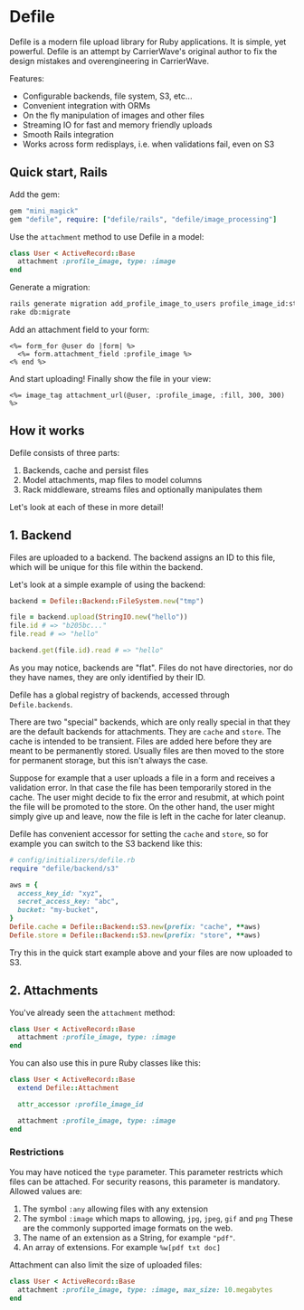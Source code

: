 # Defile

Defile is a modern file upload library for Ruby applications. It is simple, yet
powerful. Defile is an attempt by CarrierWave's original author to fix the
design mistakes and overengineering in CarrierWave.

Features:

- Configurable backends, file system, S3, etc...
- Convenient integration with ORMs
- On the fly manipulation of images and other files
- Streaming IO for fast and memory friendly uploads
- Smooth Rails integration
- Works across form redisplays, i.e. when validations fail, even on S3

## Quick start, Rails

Add the gem:

``` ruby
gem "mini_magick"
gem "defile", require: ["defile/rails", "defile/image_processing"]
```

Use the `attachment` method to use Defile in a model:

``` ruby
class User < ActiveRecord::Base
  attachment :profile_image, type: :image
end
```

Generate a migration:

``` sh
rails generate migration add_profile_image_to_users profile_image_id:string
rake db:migrate
```

Add an attachment field to your form:

``` erb
<%= form_for @user do |form| %>
  <%= form.attachment_field :profile_image %>
<% end %>
```

And start uploading! Finally show the file in your view:

``` erb
<%= image_tag attachment_url(@user, :profile_image, :fill, 300, 300) %>
```

## How it works

Defile consists of three parts:

1. Backends, cache and persist files
2. Model attachments, map files to model columns
3. Rack middleware, streams files and optionally manipulates them

Let's look at each of these in more detail!

## 1. Backend

Files are uploaded to a backend. The backend assigns an ID to this file, which
will be unique for this file within the backend.

Let's look at a simple example of using the backend:

``` ruby
backend = Defile::Backend::FileSystem.new("tmp")

file = backend.upload(StringIO.new("hello"))
file.id # => "b205bc..."
file.read # => "hello"

backend.get(file.id).read # => "hello"
```

As you may notice, backends are "flat". Files do not have directories, nor do
they have names, they are only identified by their ID.

Defile has a global registry of backends, accessed through `Defile.backends`.

There are two "special" backends, which are only really special in that they
are the default backends for attachments. They are `cache` and `store`. The
cache is intended to be transient. Files are added here before they are meant
to be permanently stored. Usually files are then moved to the store for
permanent storage, but this isn't always the case.

Suppose for example that a user uploads a file in a form and receives a
validation error. In that case the file has been temporarily stored in the
cache. The user might decide to fix the error and resubmit, at which point the
file will be promoted to the store. On the other hand, the user might simply
give up and leave, now the file is left in the cache for later cleanup.

Defile has convenient accessor for setting the `cache` and `store`, so for
example you can switch to the S3 backend like this:

``` ruby
# config/initializers/defile.rb
require "defile/backend/s3"

aws = {
  access_key_id: "xyz",
  secret_access_key: "abc",
  bucket: "my-bucket",
}
Defile.cache = Defile::Backend::S3.new(prefix: "cache", **aws)
Defile.store = Defile::Backend::S3.new(prefix: "store", **aws)
```

Try this in the quick start example above and your files are now uploaded to
S3.

## 2. Attachments

You've already seen the `attachment` method:

``` ruby
class User < ActiveRecord::Base
  attachment :profile_image, type: :image
end
```

You can also use this in pure Ruby classes like this:

``` ruby
class User < ActiveRecord::Base
  extend Defile::Attachment

  attr_accessor :profile_image_id

  attachment :profile_image, type: :image
end
```

### Restrictions

You may have noticed the `type` parameter. This parameter restricts which files
can be attached. For security reasons, this parameter is mandatory. Allowed
values are:

1. The symbol `:any` allowing files with any extension
2. The symbol `:image` which maps to allowing, `jpg`, `jpeg`, `gif` and `png`
   These are the commonly supported image formats on the web.
3. The name of an extension as a String, for example `"pdf"`.
4. An array of extensions. For example `%w[pdf txt doc]`

Attachment can also limit the size of uploaded files:

``` ruby
class User < ActiveRecord::Base
  attachment :profile_image, type: :image, max_size: 10.megabytes
end
```

